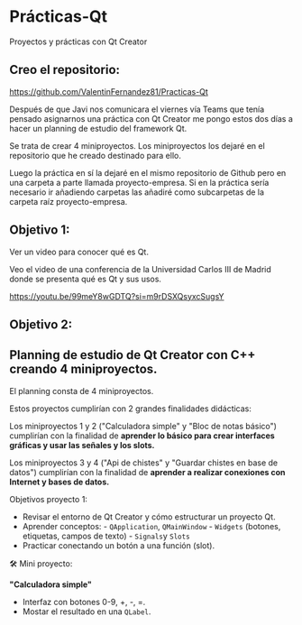 # Prácticas-Qt
Proyectos y prácticas con Qt Creator


## Creo el repositorio:

https://github.com/ValentinFernandez81/Practicas-Qt

Después de que Javi nos comunicara el viernes vía Teams que tenía pensado asignarnos una práctica con Qt Creator me pongo estos dos días a hacer un planning de estudio del framework Qt.

Se trata de crear 4 miniproyectos. Los miniproyectos los dejaré en el repositorio que he creado destinado para ello. 

Luego la práctica en sí la dejaré en el mismo repositorio de Github pero en una carpeta a parte llamada proyecto-empresa. Si en la práctica sería necesario ir añadiendo carpetas las añadiré como subcarpetas de la carpeta raíz proyecto-empresa.

## Objetivo 1:

Ver un video para conocer qué es Qt.

Veo el video de una conferencia de la Universidad Carlos III de Madrid donde se presenta qué es Qt y sus usos.

https://youtu.be/99meY8wGDTQ?si=m9rDSXQsyxcSugsY

## Objetivo 2:

## Planning de estudio de Qt Creator con C++ creando 4 miniproyectos.

El planning consta de 4 miniproyectos.

Estos proyectos cumplirían con 2 grandes finalidades didácticas:

Los miniproyectos 1 y 2 ("Calculadora simple" y "Bloc de notas básico") cumplirían con la finalidad de **aprender lo básico para crear interfaces gráficas y usar las señales y los slots.**

Los miniproyectos 3 y 4 ("Api de chistes" y "Guardar chistes en base de datos") cumplirían con la finalidad de **aprender a realizar conexiones con Internet y bases de datos.**

Objetivos proyecto 1:

- Revisar el entorno de Qt Creator y cómo estructurar un proyecto Qt.
- Aprender conceptos:
		- `QApplication`, `QMainWindow`
		- `Widgets` (botones, etiquetas, campos de texto)
		- `Signals`y `Slots`
- Practicar conectando un botón a una función (slot).


🛠️ Mini proyecto:

**"Calculadora simple"**

- Interfaz con botones 0-9, +, -, =.
- Mostar el resultado en una `QLabel`.
